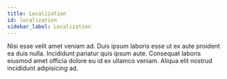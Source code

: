 ```yaml
---
title: Localization
id: localization
sidebar_label: Localization
---
```


<!-- @part src="../parts/localization/h1-localization-description.md" -->

Nisi esse velit amet veniam ad. Duis ipsum laboris esse ut ex aute proident ea duis nulla. Incididunt pariatur quis ipsum aute. Consequat laboris eiusmod amet officia dolore eu id ex ullamco veniam. Aliqua elit nostrud incididunt adipisicing ad.
<!-- @/part -->

<!-- @part src="../parts/localization/h1-localization-body.md" -->
<!-- Your content goes here, replacing this comment -->
<!-- @/part -->

